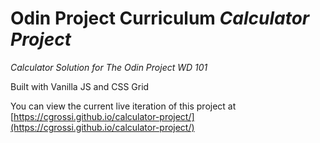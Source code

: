 # Odin Project Curriculum **_Calculator Project_**

_Calculator Solution for The Odin Project WD 101_

Built with Vanilla JS and CSS Grid

You can view the current live iteration of this project at [https://cgrossi.github.io/calculator-project/](https://cgrossi.github.io/calculator-project/)
